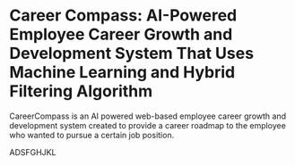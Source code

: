 # Career Compass: AI-Powered Employee Career Growth and Development System That Uses Machine Learning and Hybrid Filtering Algorithm

CareerCompass is an AI powered web-based employee career growth and development system created to provide a career roadmap to the employee who wanted to pursue a certain job position.


ADSFGHJKL